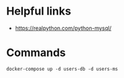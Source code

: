# Helpful links

* https://realpython.com/python-mysql/

# Commands

`docker-compose up -d users-db -d users-ms`